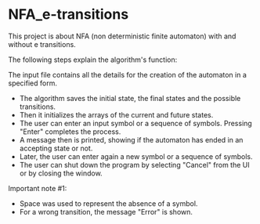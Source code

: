 # NFA_e-transitions

This project is about NFA (non deterministic finite automaton) with and without e transitions.

The following steps explain the algorithm's function:

The input file contains all the details for the creation of the automaton in a specified form. 
- The algorithm saves the initial state, the final states and the possible transitions. 
- Then it initializes the arrays of the current and future states.
- The user can enter an input symbol or a sequence of symbols. Pressing "Enter" completes the process.
- A message then is printed, showing if the automaton has ended in an accepting state or not.
- Later, the user can enter again a new symbol or a sequence of symbols.
- The user can shut down the program by selecting "Cancel" from the UI or by closing the window. 

Important note #1:

- Space was used to represent the absence of a symbol.
- For a wrong transition, the message "Error" is shown.
